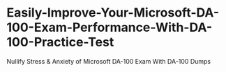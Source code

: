 # Easily-Improve-Your-Microsoft-DA-100-Exam-Performance-With-DA-100-Practice-Test
Nullify Stress &amp; Anxiety of Microsoft DA-100 Exam With DA-100 Dumps
